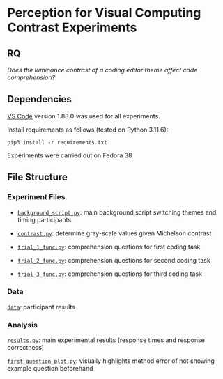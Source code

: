 # Perception for Visual Computing Contrast Experiments

## RQ
*Does the luminance contrast of a coding editor theme affect code comprehension?*

## Dependencies

[VS Code](https://github.com/microsoft/vscode/releases/tag/1.83.0) version 1.83.0 was used for all experiments.

Install requirements as follows (tested on Python 3.11.6):
```
pip3 install -r requirements.txt
```

Experiments were carried out on Fedora 38

## File Structure

### Experiment Files 

- [`background_script.py`](background_script.py): main background script switching themes and timing participants

- [`contrast.py`](contrast.py): determine gray-scale values given Michelson contrast

- [`trial_1_func.py`](trial_1_func.py): comprehension questions for first coding task

- [`trial_2_func.py`](trial_2_func.py): comprehension questions for second coding task

- [`trial_3_func.py`](trial_3_func.py): comprehension questions for third coding task

### Data

[`data`](data/): participant results

### Analysis

[`results.py`](results.py): main experimental results (response times and response correctness)

[`first_question_plot.py`](first_question_plot.py): visually highlights method error of not showing example question beforehand